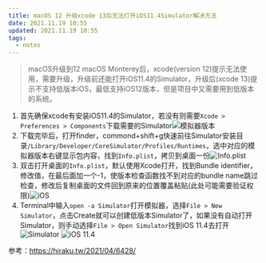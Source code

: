```yaml
---
title: macOS 12 升级xcode 13后无法打开iOS11.4Simulator解决方法
date: 2021.11.19 10:55
updated: 2021.11.19 10:55
tags: 
  - notes
---
```

>macOS升级到12 macOS Monterey后，xcode(version 12)提示无法使用，需要升级，升级前还能打开iOS11.4的Simulator，升级后(xcode 13)提示不支持低版本iOS，最低支持iOS12版本，但是项目中又需要用到低版本的系统。
<!-- more -->
1. 首先确保xcode有安装iOS11.4的Simulator，若没有则需要`Xcode > Preferences > Components`下载需要的Simulator![模拟器版本](https://yahuiimg.oss-cn-hangzhou.aliyuncs.com/202201171407668.png)
2. 下载完毕后，打开finder，commond+shift+g快速前往Simulator安装目录`/Library/Developer/CoreSimulator/Profiles/Runtimes`，选中对应的模拟器版本右键显示包内容，找到`Info.plist`，拷贝到桌面一份![Info.plist](https://yahuiimg.oss-cn-hangzhou.aliyuncs.com/202201171407086.png)
3. 双击打开桌面的`Info.plist`，默认使用Xcode打开，找到Bundle identifier，修改值，在最后面加一个-1，使版本检查函数找不到对应的bundle name跳过检查，修改后复制桌面的文件回到原来的位置覆盖粘贴(此处可能需要验证权限)![iOS](https://yahuiimg.oss-cn-hangzhou.aliyuncs.com/202201171407865.png)
4. Terminal中输入`open -a Simulator`打开模拟器，选择`File > New Simulator`，点击Create就可以创建低版本Simulator了，如果没有自动打开Simulator，则手动选择`File > Open Simulator`找到iOS 11.4去打开![Simulator](https://yahuiimg.oss-cn-hangzhou.aliyuncs.com/202201171407106.png)
![iOS 11.4](https://yahuiimg.oss-cn-hangzhou.aliyuncs.com/202201171408620.png)

参考：https://hiraku.tw/2021/04/6428/